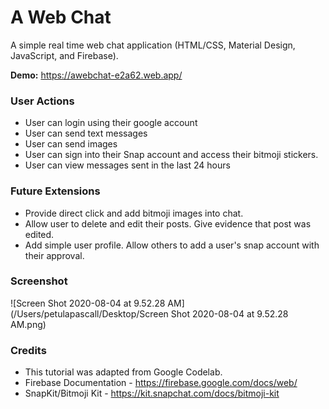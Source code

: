 # A Web Chat

A simple real time web chat application (HTML/CSS, Material Design, JavaScript, and Firebase).

**Demo:** https://awebchat-e2a62.web.app/



### User Actions

-  User can login using their google account
-  User can send text messages
-  User can send images
- User can sign into their Snap account and access their bitmoji stickers.
-  User can view messages sent in the last 24 hours



### Future Extensions

-  Provide direct click and add bitmoji images into chat.
-  Allow user to delete and edit their posts. Give evidence that post was edited.
-  Add simple user profile. Allow others to add a user's snap account with their approval.



### Screenshot

![Screen Shot 2020-08-04 at 9.52.28 AM](/Users/petulapascall/Desktop/Screen Shot 2020-08-04 at 9.52.28 AM.png)



### Credits

- This tutorial was adapted from Google Codelab.
- Firebase Documentation -  https://firebase.google.com/docs/web/
- SnapKit/Bitmoji Kit - https://kit.snapchat.com/docs/bitmoji-kit







